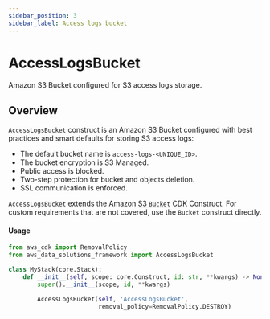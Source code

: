 ```yaml
---
sidebar_position: 3
sidebar_label: Access logs bucket
---
```


# AccessLogsBucket

Amazon S3 Bucket configured for S3 access logs storage.

## Overview

`AccessLogsBucket` construct is an Amazon S3 Bucket configured with best practices and smart defaults for storing S3 access logs:
- The default bucket name is `access-logs-<UNIQUE_ID>`.
- The bucket encryption is S3 Managed.
- Public access is blocked.
- Two-step protection for bucket and objects deletion.
- SSL communication is enforced.

`AccessLogsBucket` extends the Amazon [S3 `Bucket`](https://docs.aws.amazon.com/cdk/api/v2/python/aws_cdk.aws_s3/Bucket.html#bucket) CDK Construct. For custom requirements that are not covered, use the `Bucket` construct directly.

#### Usage

```python
from aws_cdk import RemovalPolicy
from aws_data_solutions_framework import AccessLogsBucket

class MyStack(core.Stack):
    def __init__(self, scope: core.Construct, id: str, **kwargs) -> None:
        super().__init__(scope, id, **kwargs)

        AccessLogsBucket(self, 'AccessLogsBucket',
                         removal_policy=RemovalPolicy.DESTROY)
```